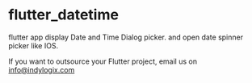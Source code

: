 # flutter_datetime

flutter app display Date and Time Dialog picker. and open date spinner picker like IOS.

If you want to outsource your Flutter project, email us on info@indylogix.com
